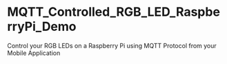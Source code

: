 # MQTT_Controlled_RGB_LED_RaspberryPi_Demo
Control your RGB LEDs on a Raspberry Pi using MQTT Protocol from your Mobile Application
